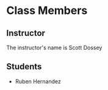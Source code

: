 # Class Members

## Instructor

The instructor's name is Scott Dossey

## Students

* Ruben Hernandez
